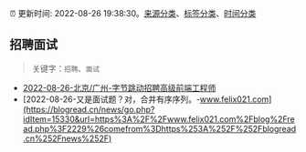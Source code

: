 :alarm_clock: 更新时间: 2022-08-26 19:38:30。[来源分类](../README.md)、[标签分类](../TAGS.md)、[时间分类](../TIMELINE.md)

## 招聘面试


> 关键字：`招聘`、`面试`



- [2022-08-26-北京/广州-字节跳动招聘高级前端工程师](https://www.v2ex.com/t/875686) 
- [2022-08-26-又是面试题？对，合并有序序列。-www.felix021.com](https://blogread.cn/news/go.php?idItem=15330&url=https%3A%2F%2Fwww.felix021.com%2Fblog%2Fread.php%3F2229%26comefrom%3Dhttps%253A%252F%252Fblogread.cn%252Fnews%252F) 